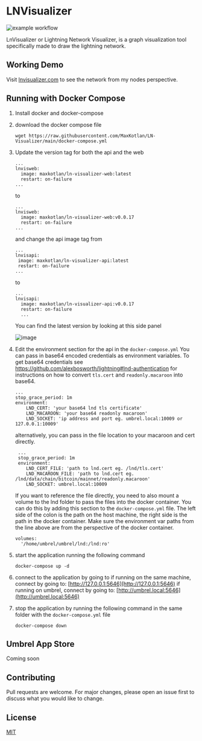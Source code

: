 # LNVisualizer

![example workflow](https://github.com/MaxKotlan/LN-Visualizer/actions/workflows/prod-build.yml/badge.svg)

LnVisualizer or Lightning Network Visualizer, is a graph visualization tool specifically made to draw the lightning network.

## Working Demo

Visit [lnvisualizer.com](http://lnvisualizer.com/) to see the network from my nodes perspective.

## Running with Docker Compose

1.  Install docker and docker-compose
2.  download the docker compose file
    ```
    wget https://raw.githubusercontent.com/MaxKotlan/LN-Visualizer/main/docker-compose.yml
    ```
3.  Update the version tag for both the api and the web

     ```
     ...
     lnvisweb:
       image: maxkotlan/ln-visualizer-web:latest
       restart: on-failure
     ...
     ```

    to

     ```
     ...
     lnvisweb:
       image: maxkotlan/ln-visualizer-web:v0.0.17
       restart: on-failure
     ...
     ```

     and change the api image tag from

       ```
      ...
      lnvisapi:
        image: maxkotlan/ln-visualizer-api:latest
        restart: on-failure
      ...
       ```

       to
    ```
    ...
    lnvisapi:
      image: maxkotlan/ln-visualizer-api:v0.0.17
      restart: on-failure
      ...
    ```
    You can find the latest version by looking at this side panel

    ![image](https://user-images.githubusercontent.com/7473983/168476937-2274378e-6d0f-4968-b1df-14706f801dbf.png)

4.  Edit the environment section for the api in the `docker-compose.yml`
    You can pass in base64 encoded credentials as environment variables.
    To get base64 credentials see https://github.com/alexbosworth/lightning#lnd-authentication for instructions on how to convert `tls.cert` and `readonly.macaroon` into base64.
    ```
    ...
    stop_grace_period: 1m
    environment:
    	LND_CERT: 'your base64 lnd tls certificate'
    	LND_MACAROON: 'your base64 readonly macaroon'
    	LND_SOCKET: 'ip address and port eg. umbrel.local:10009 or 127.0.0.1:10009'
    ```
    alternatively, you can pass in the file location to your macaroon and cert directly.
    ```
     ...
     stop_grace_period: 1m
     environment:
    	LND_CERT_FILE: 'path to lnd.cert eg. /lnd/tls.cert'
    	LND_MACAROON_FILE: 'path to lnd.cert eg. /lnd/data/chain/bitcoin/mainnet/readonly.macaroon'
    	LND_SOCKET: umbrel.local:10009
    ```
    If you want to reference the file directly, you need to also mount a volume to the lnd folder to pass the files into the docker container.
    You can do this by adding this section to the `docker-compose.yml` file. The left side of the colon is the path on the host machine, the right side is the path in     the docker container. Make sure the environment var paths from the line above are from the perspective of the docker container.
    ```
    volumes:
      '/home/umbrel/umbrel/lnd:/lnd:ro'
    ```
    
    
5.  start the application running the following command
    ```
    docker-compose up -d
    ```

6.  connect to the application by going to
    if running on the same machine, connect by going to:
    [http://127.0.0.1:5646](http://127.0.0.1:5646)
    if running on umbrel, connect by going to:
    [http://umbrel.local:5646](http://umbrel.local:5646)

7.  stop the application by running the following command in the same folder with the `docker-compose.yml` file
    ```
    docker-compose down
    ```

## Umbrel App Store

Coming soon

## Contributing

Pull requests are welcome. For major changes, please open an issue first to discuss what you would like to change.

## License

[MIT](https://choosealicense.com/licenses/mit/)
